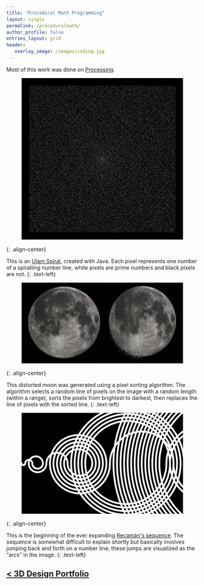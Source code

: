 ```yaml
---
title: "Procedural Math Programming"
layout: single
permalink: /proceduralmath/
author_profile: false
entries_layout: grid
header:
   overlay_image: /images/coding.jpg
---
```


Most of this work was done on [Processing](processing.org).

<figure>
   <a href="/images/950x950.jpg">
   <img src="/images/950x950.jpg"
      alt="Ulam's Spiral" />
   </a>
</figure>
{: .align-center}

This is an [Ulam Spiral](https://en.wikipedia.org/wiki/Ulam_spiral), created with Java. Each pixel represents one number of a spiralling number line, white pixels are prime numbers and black pixels are not. 
{: .text-left}

<figure>
   <a href="/images/pixelsortmoon.png">
   <img src="/images/pixelsortmoon.png"
      alt="Pixel Sorted Moon" />
   </a>
</figure>
{: .align-center}


This distorted moon was generated using a pixel sorting algorithm. The algorithm selects a random line of pixels on the image with a random length (within a range), sorts the pixels from brightest to darkest, then replaces the line of pixels with the sorted line. 
{: .text-left}

<figure>
   <a href="/images/recaman.png">
   <img src="/images/recaman.png"
      alt="Recaman's Sequence" />
   </a>
</figure>
{: .align-center}


This is the beginning of the ever expanding [Recamán's sequence](https://en.wikipedia.org/wiki/Recam%C3%A1n%27s_sequence). The sequence is somewhat difficult to explain shortly but basically involves jumping back and forth on a number line; these jumps are visualized as the “arcs” in the image.
{: .text-left}

## [< 3D Design Portfolio](/portfolio/)

